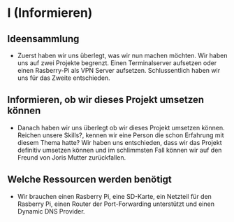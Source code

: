 # I (Informieren)
## Ideensammlung
 - Zuerst haben wir uns überlegt, was wir nun machen möchten. Wir haben uns auf zwei Projekte begrenzt. Einen Terminalserver aufsetzen oder einen Rasberry-Pi als VPN Server aufsetzen. Schlussentlich haben wir uns für das Zweite entschieden.

## Informieren, ob wir dieses Projekt umsetzen können
 - Danach haben wir uns überlegt ob wir dieses Projekt umsetzen können. Reichen unsere Skills?, kennen wir eine Person die schon Erfahrung mit diesem Thema hatte? Wir haben uns entschieden, dass wir das Projekt definitiv umsetzen können und im schlimmsten Fall können wir auf den Freund von Joris Mutter zurückfallen.
  
## Welche Ressourcen werden benötigt
 - Wir brauchen einen Rasberry Pi, eine SD-Karte, ein Netzteil für den Rasberry Pi, einen Router der Port-Forwarding unterstützt und einen Dynamic DNS Provider.